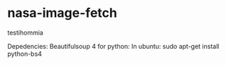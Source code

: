 # nasa-image-fetch

testihommia

Depedencies:
Beautifulsoup 4 for python:
  In ubuntu: sudo apt-get install python-bs4
